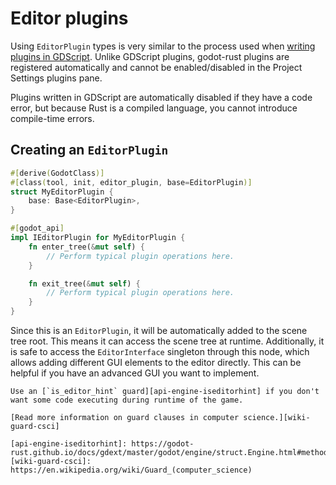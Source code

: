 <!--
  ~ Copyright (c) godot-rust; Bromeon and contributors.
  ~ This Source Code Form is subject to the terms of the Mozilla Public
  ~ License, v. 2.0. If a copy of the MPL was not distributed with this
  ~ file, You can obtain one at https://mozilla.org/MPL/2.0/.
-->

# Editor plugins


Using `EditorPlugin` types is very similar to the process used when [writing plugins in GDScript][gd-plugins].
Unlike GDScript plugins, godot-rust plugins are registered automatically and cannot be enabled/disabled in the
Project Settings plugins pane.

Plugins written in GDScript are automatically disabled if they have a code error, but because Rust is a compiled language,
you cannot introduce compile-time errors.

[gd-plugins]: https://docs.godotengine.org/en/stable/tutorials/plugins/editor/making_plugins.html


## Creating an `EditorPlugin`

```rs
#[derive(GodotClass)]
#[class(tool, init, editor_plugin, base=EditorPlugin)]
struct MyEditorPlugin {
    base: Base<EditorPlugin>,
}

#[godot_api]
impl IEditorPlugin for MyEditorPlugin {
    fn enter_tree(&mut self) {
        // Perform typical plugin operations here.
    }

    fn exit_tree(&mut self) {
        // Perform typical plugin operations here.
    }
}
```

Since this is an `EditorPlugin`, it will be automatically added to the scene tree root. This means it can access the scene tree
at runtime. Additionally, it is safe to access the `EditorInterface` singleton through this node,
which allows adding different GUI elements to the editor directly. This can be helpful if you have an
advanced GUI you want to implement.

```admonish hint title="Gameplay-only code"
Use an [`is_editor_hint` guard][api-engine-iseditorhint] if you don't want some code executing during runtime of the game.

[Read more information on guard clauses in computer science.][wiki-guard-csci]

[api-engine-iseditorhint]: https://godot-rust.github.io/docs/gdext/master/godot/engine/struct.Engine.html#method.is_editor_hint
[wiki-guard-csci]: https://en.wikipedia.org/wiki/Guard_(computer_science)
